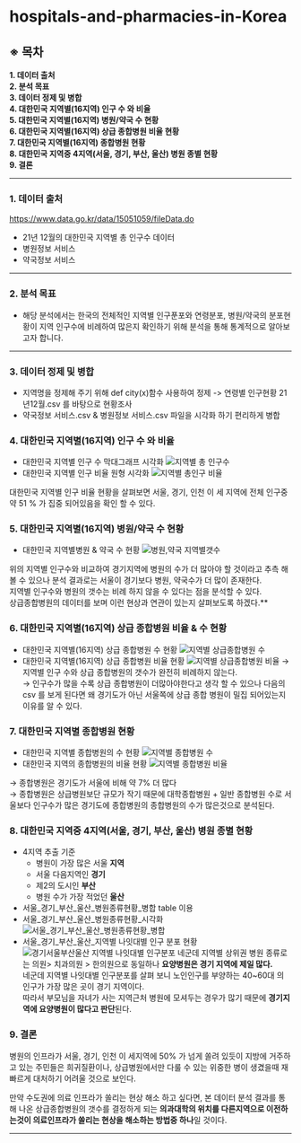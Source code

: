 # hospitals-and-pharmacies-in-Korea
## ※ 목차 

**1. 데이터 출처**  
**2. 분석 목표**   
**3. 데이터 정제 및 병합**   
**4. 대한민국 지역별(16지역) 인구 수 와 비율**   
**5. 대한민국 지역별(16지역) 병원/약국 수 현황**   
**6. 대한민국 지역별(16지역) 상급 종합병원 비율 현황**   
**7. 대한민국 지역별(16지역) 종합병원 현황**   
**8. 대한민국 지역중 4지역(서울, 경기, 부산, 울산) 병원 종별 현황**   
**9. 결론**   


---
### 1. 데이터 출처
https://www.data.go.kr/data/15051059/fileData.do
- 21년 12월의 대한민국 지역별 총 인구수 데이터 
- 병원정보 서비스
- 약국정보 서비스 

---
### 2. 분석 목표
- 해당 분석에서는 한국의 전체적인 지역별 인구푼포와 연령분포, 병원/약국의 분포현황이 지역 인구수에 비례하여 많은지 확인하기 위해 분석을 통해 통계적으로 알아보고자 합니다.
---

### 3. 데이터 정제 및 병합 
- 지역명을 정제해 주기 위해 def city(x)함수 사용하여 정제 -> 연령별 인구현황 21년12월.csv 를 바탕으로 현황조사
- 약국정보 서비스.csv & 병원정보 서비스.csv 파일을 시각화 하기 편리하게 병합 

### 4. 대한민국 지역별(16지역) 인구 수 와 비율

  - 대한민국 지역별 인구 수 막대그래프 시각화
  ![지역별 총 인구수](https://user-images.githubusercontent.com/95748637/195760752-7a17761c-b4e2-4aa6-9053-87f8e3327b4f.png)
  - 대한민국 지역별 인구 비율 원형 시각화 
  ![지역별 총인구 비율](https://user-images.githubusercontent.com/95748637/195760755-6dbab144-1ddd-4ae1-914a-d621c152c311.png)

  대한민국 지역별 인구 비율 현황을 살펴보면 서울, 경기, 인천 이 세 지역에 전체 인구중 약 51 % 가 집중 되어있음을 확인 할 수 있다.
  
### 5. 대한민국 지역별(16지역) 병원/약국 수 현황
  - 대한민국 지역별병원 & 약국 수 현황 
  ![병원,약국 지역별갯수](https://user-images.githubusercontent.com/95748637/195760763-cb6e5598-2d6c-4edf-91bb-8917a7112507.png)
  
  위의 지역별 인구수와 비교하여 경기지역에 병원의 수가 더 많아야 할 것이라고 추측 해볼 수 있으나 분석 결과로는 서울이 경기보다 병원, 약국수가 더 많이 존재한다.   
  지역별 인구수와 병원의 갯수는 비례 하지 않을 수 있다는 점을 분석할 수 있다.   
  상급종합병원의 데이터를 보며 이런 현상과 연관이 있는지 살펴보도록 하겠다.**
  
### 6. 대한민국 지역별(16지역) 상급 종합병원 비율 & 수 현황
  - 대한민국 지역별(16지역) 상급 종합병원 수 현황 
  ![지역별 상급종합병원 수](https://user-images.githubusercontent.com/95748637/195760769-49b00ab9-eb9a-4fbc-a409-1983d5a2c98a.png)
  - 대한민국 지역별(16지역) 상급 종합병원 비율 현황 
  ![지역별 상급종합병원 비율](https://user-images.githubusercontent.com/95748637/195760767-9a326237-8cde-41b2-b7db-13ef4938ba8d.png)
  → 지역별 인구 수와 상급 종합병원의 갯수가 완전히 비례하지 않는다.  
  → 인구수가 많을 수록 상급 종합병원이 더많아야한다고 생각 할 수 있으나 다음의 csv 를 보게 된다면 왜 경기도가 아닌 서울쪽에 상급 종합 병원이 밀집 되어있는지 이유를 알 수 있다. 

### 7. 대한민국 지역별 종합병원 현황
  - 대한민국 지역별 종합병원의 수 현황
  ![지역별 종합병원 수](https://user-images.githubusercontent.com/95748637/195760751-b042b9dd-7cbb-440c-9cac-d60675830acd.png)
  - 대한민국 지역의 종합병원의 비율 현황
  ![지역별 종합병원 비율](https://user-images.githubusercontent.com/95748637/195760770-310abc83-a86d-4115-b1ca-accabd565eef.png)
  
  → 종합병원은 경기도가 서울에 비해 약 7% 더 많다   
  → 종합병원은 상급병원보단 규모가 작기 때문에 대학종합병원 + 일반 종합병원 수로 서울보다 인구수가 많은 경기도에 종합병원의 종합병원의 수가 많은것으로 분석된다.   
  
### 8. 대한민국 지역중 4지역(서울, 경기, 부산, 울산) 병원 종별 현황
  - 4지역 추출 기준
    - 병원이 가장 많은 서울 **지역**
    - 서울 다음지역인 **경기** 
    - 제2의 도시인 **부산** 
    - 병원 수가 가장 적었던 **울산**
  - 서울_경기_부산_울산_병원종류현황_병합 table 이용 
  - 서울_경기_부산_울산_병원종류현황_시각화 
  ![서울_경기_부산_울산_병원종류현황_병합](https://user-images.githubusercontent.com/95748637/195760765-017b92b1-71f5-4cd8-b5aa-66a6312746b4.png)
  - 서울_경기_부산_울산_지역별 나잇대별 인구 분포 현황
  ![경기서울부산울산 지역별 나잇대별 인구분포](https://user-images.githubusercontent.com/95748637/195760761-9770ea11-4659-450b-92c4-bb1dc1cd58e8.png)
  네군데 지역별 상위권 병원 종류로는 의원> 치과의원 > 한의원으로 동일하나 **요양병원은 경기 지역에 제일 많다.**   
  네군데 지역별 나잇대별 인구분포를 살펴 보니 노인인구를 부양하는 40~60대 의 인구가 가장 많은 곳이 경기 지역이다.   
  따라서 부모님을 자녀가 사는 지역근처 병원에 모셔두는 경우가 많기 때문에 **경기지역에 요양병원이 많다고 판단**된다.  
  
### 9. 결론 
  병원의 인프라가 서울, 경기, 인천 이 세지역에 50% 가 넘게 쏠려 있듯이 지방에 거주하고 있는 주민들은 희귀질환이나, 상급병원에서만 다룰 수 있는 위중한 병이 생겼을때 재빠르게 대처하기 어려울 것으로 보인다.

  만약 수도권에 의료 인프라가 쏠리는 현상 해소 하고 싶다면, 본 데이터 분석 결과를 통해 나온 상급종합병원의 갯수를 결정하게 되는 **의과대학의 위치를 다른지역으로 이전하는것이 의료인프라가 쏠리는 현상을 해소하는 방법중 하나**일 것이다.

---

